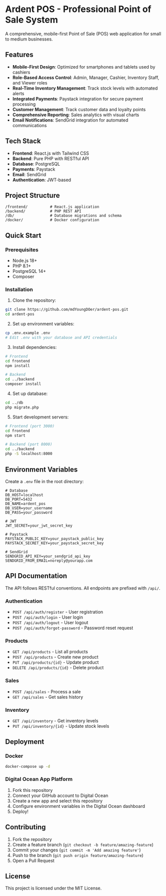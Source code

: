 # Ardent POS - Professional Point of Sale System

A comprehensive, mobile-first Point of Sale (POS) web application for small to medium businesses.

## Features

- **Mobile-First Design**: Optimized for smartphones and tablets used by cashiers
- **Role-Based Access Control**: Admin, Manager, Cashier, Inventory Staff, and Viewer roles
- **Real-Time Inventory Management**: Track stock levels with automated alerts
- **Integrated Payments**: Paystack integration for secure payment processing
- **Customer Management**: Track customer data and loyalty points
- **Comprehensive Reporting**: Sales analytics with visual charts
- **Email Notifications**: SendGrid integration for automated communications

## Tech Stack

- **Frontend**: React.js with Tailwind CSS
- **Backend**: Pure PHP with RESTful API
- **Database**: PostgreSQL
- **Payments**: Paystack
- **Email**: SendGrid
- **Authentication**: JWT-based

## Project Structure

```
/frontend/          # React.js application
/backend/           # PHP REST API
/db/                # Database migrations and schema
/docker/            # Docker configuration
```

## Quick Start

### Prerequisites

- Node.js 18+
- PHP 8.1+
- PostgreSQL 14+
- Composer

### Installation

1. Clone the repository:
```bash
git clone https://github.com/mdYoungDOer/ardent-pos.git
cd ardent-pos
```

2. Set up environment variables:
```bash
cp .env.example .env
# Edit .env with your database and API credentials
```

3. Install dependencies:
```bash
# Frontend
cd frontend
npm install

# Backend
cd ../backend
composer install
```

4. Set up database:
```bash
cd ../db
php migrate.php
```

5. Start development servers:
```bash
# Frontend (port 3000)
cd frontend
npm start

# Backend (port 8000)
cd ../backend
php -S localhost:8000
```

## Environment Variables

Create a `.env` file in the root directory:

```env
# Database
DB_HOST=localhost
DB_PORT=5432
DB_NAME=ardent_pos
DB_USER=your_username
DB_PASS=your_password

# JWT
JWT_SECRET=your_jwt_secret_key

# Paystack
PAYSTACK_PUBLIC_KEY=your_paystack_public_key
PAYSTACK_SECRET_KEY=your_paystack_secret_key

# SendGrid
SENDGRID_API_KEY=your_sendgrid_api_key
SENDGRID_FROM_EMAIL=noreply@yourapp.com
```

## API Documentation

The API follows RESTful conventions. All endpoints are prefixed with `/api/`.

### Authentication
- `POST /api/auth/register` - User registration
- `POST /api/auth/login` - User login
- `POST /api/auth/logout` - User logout
- `POST /api/auth/forgot-password` - Password reset request

### Products
- `GET /api/products` - List all products
- `POST /api/products` - Create new product
- `PUT /api/products/{id}` - Update product
- `DELETE /api/products/{id}` - Delete product

### Sales
- `POST /api/sales` - Process a sale
- `GET /api/sales` - Get sales history

### Inventory
- `GET /api/inventory` - Get inventory levels
- `PUT /api/inventory/{id}` - Update stock levels

## Deployment

### Docker

```bash
docker-compose up -d
```

### Digital Ocean App Platform

1. Fork this repository
2. Connect your GitHub account to Digital Ocean
3. Create a new app and select this repository
4. Configure environment variables in the Digital Ocean dashboard
5. Deploy!

## Contributing

1. Fork the repository
2. Create a feature branch (`git checkout -b feature/amazing-feature`)
3. Commit your changes (`git commit -m 'Add amazing feature'`)
4. Push to the branch (`git push origin feature/amazing-feature`)
5. Open a Pull Request

## License

This project is licensed under the MIT License.
